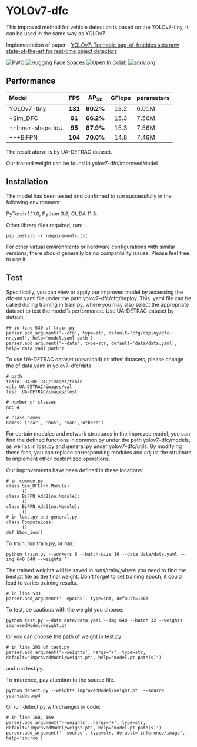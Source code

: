 # YOLOv7-dfc

This improved method for vehicle detection is based on the YOLOv7-tiny, It can be used in the same way as YOLOv7.

Implementation of paper - [YOLOv7: Trainable bag-of-freebies sets new state-of-the-art for real-time object detectors](https://arxiv.org/abs/2207.02696)

[![PWC](https://img.shields.io/endpoint.svg?url=https://paperswithcode.com/badge/yolov7-trainable-bag-of-freebies-sets-new/real-time-object-detection-on-coco)](https://paperswithcode.com/sota/real-time-object-detection-on-coco?p=yolov7-trainable-bag-of-freebies-sets-new)
[![Hugging Face Spaces](https://img.shields.io/badge/%F0%9F%A4%97%20Hugging%20Face-Spaces-blue)](https://huggingface.co/spaces/akhaliq/yolov7)
<a href="https://colab.research.google.com/gist/AlexeyAB/b769f5795e65fdab80086f6cb7940dae/yolov7detection.ipynb"><img src="https://colab.research.google.com/assets/colab-badge.svg" alt="Open In Colab"></a>
[![arxiv.org](http://img.shields.io/badge/cs.CV-arXiv%3A2207.02696-B31B1B.svg)](https://arxiv.org/abs/2207.02696)

## Performance

| Model             |   FPS   | AP<sub>50</sub><sup> | GFlops | parameters |
|:------------------|:-------:|:--------------------:|:------:|------------|
| YOLOv7-tiny       | **131** |      **60.2%**       |  13.2  | 6.01M      |
| +Sim_DFC          | **91**  |      **66.2%**       |  15.3  | 7.56M      |
| ++Inner-shape IoU | **95**  |      **67.9%**       |  15.3  | 7.56M      |
| +++BiFPN          | **104** |      **70.0%**       |  14.8  | 7.46M      |

The result above is by UA-DETRAC dataset.

Our trained weight can be found in yolov7-dfc/improvedModel 
## Installation
The model has been tested and confirmed to run successfully in the following environment:

PyTorch 1.11.0,
Python 3.8,
CUDA 11.3.

Other library files required, run:
``` shell
pip install -r requirements.txt
```
For other virtual environments or hardware configurations with similar versions, there should generally be no compatibility issues. Please feel free to use it.
## Test
Specifically, you can view or apply our improved model by accessing the dfc-nn.yaml file under the path yolov7-dfc/cfg/deploy. This .yaml file can be called during training in train.py, where you may also select the appropriate dataset to test the model’s performance. Use UA-DETRAC dataset by default

``` shell
## in line 530 of train.py
parser.add_argument('--cfg', type=str, default='cfg/deploy/dfc-nn.yaml', help='model.yaml path')
parser.add_argument('--data', type=str, default='data/data.yaml', help='data.yaml path')
```




To use UA-DETRAC dataset (download) or other datasets, please change the of data.yaml in yolov7-dfc/data
```shell
# path
train: UA-DETRAC/images/train
val: UA-DETRAC/images/val
test: UA-DETRAC/images/test

# number of classes
nc: 4

# class names
names: ['car', 'bus', 'van','others']
```

For certain modules and network structures in the improved model, you can find the defined functions in common.py under the path yolov7-dfc/models, as well as in loss.py and general.py under yolov7-dfc/utils. By modifying these files, you can replace corresponding modules and adjust the structure to implement other customized operations.

Our improvements have been defined in these locations:
```shell
# in common.py
class Sim_DFC(nn.Module)
      () 
class BiFPN_Add2(nn.Module):
      ()
class BiFPN_Add3(nn.Module):
      ()
# in loss.py and general.py
class ComputeLoss:
      ()
def bbox_iou()
```

To train, run train.py, or run:
```shell
python train.py --workers 8 --batch-size 16 --data data/data.yaml --img 640 640 --weights '' 
```
The trained weights will be saved in runs/train/,where you need to find the best.pt file as the final weight.
Don't forget to set training epoch, it could lead to varies training results.

```shell
# in line 533
parser.add_argument('--epochs', type=int, default=100)
```

To test,  be cautious with the weight you choose. 
```shell
python test.py --data data/data.yaml --img 640 --batch 32 --weights improvedModel/weight.pt 
```

Or you can choose the path of weight in test.py:
```shell
# in line 293 of test.py
parser.add_argument('--weights', nargs='+', type=str, default='improvedModel/weight.pt', help='model.pt path(s)')
```
and run test.py. 

To inference, pay attention to the source file.
```shell
python detect.py --weights improvedModel/weight.pt  --source yourvideo.mp4
```

Or run detect.py with changes in code:
```shell
# in line 168, 169
parser.add_argument('--weights', nargs='+', type=str, default='improvedModel/weight.pt', help='model.pt path(s)')
parser.add_argument('--source', type=str, default='inference/image', help='source')
```


